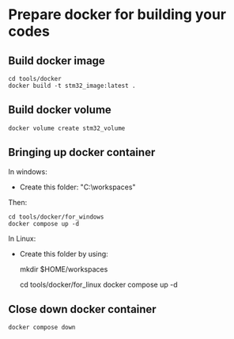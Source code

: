 # Prepare docker for building your codes

## Build docker image

    cd tools/docker
    docker build -t stm32_image:latest .

## Build docker volume

    docker volume create stm32_volume    

## Bringing up docker container

In windows:

* Create this folder: "C:\workspaces\"

Then:

    cd tools/docker/for_windows
    docker compose up -d

In Linux:

* Create this folder by using:

    mkdir $HOME/workspaces

    cd tools/docker/for_linux
    docker compose up -d

## Close down docker container

    docker compose down  
